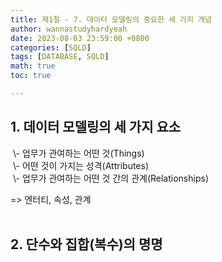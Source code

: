 ```yaml
---
title: 제1절 - 7. 데이터 모델링의 중요한 세 가지 개념
author: wannastudyhardyeah
date: 2023-08-03 23:59:00 +0800
categories: [SQLD]
tags: [DATABASE, SQLD]
math: true
toc: true

---
```

<h2>1. 데이터 모델링의 세 가지 요소</h2>
&nbsp;\- 업무가 관여하는 어떤 것(Things)<br>
&nbsp;\- 어떤 것이 가지는 성격(Attributes)<br>
&nbsp;\- 업무가 관여하는 어떤 것 간의 관계(Relationships)<br>

=> 엔터티, 속성, 관계<br>
<br>

<h2>2. 단수와 집합(복수)의 명명</h2>